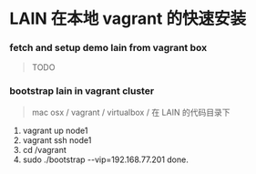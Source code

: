 # LAIN 在本地 vagrant 的快速安装

### fetch and setup demo lain from vagrant box

>TODO

### bootstrap lain in vagrant cluster

>mac osx / vagrant / virtualbox / 在 LAIN 的代码目录下

1. vagrant up node1
2. vagrant ssh node1
3. cd /vagrant
4. sudo ./bootstrap --vip=192.168.77.201
done.

